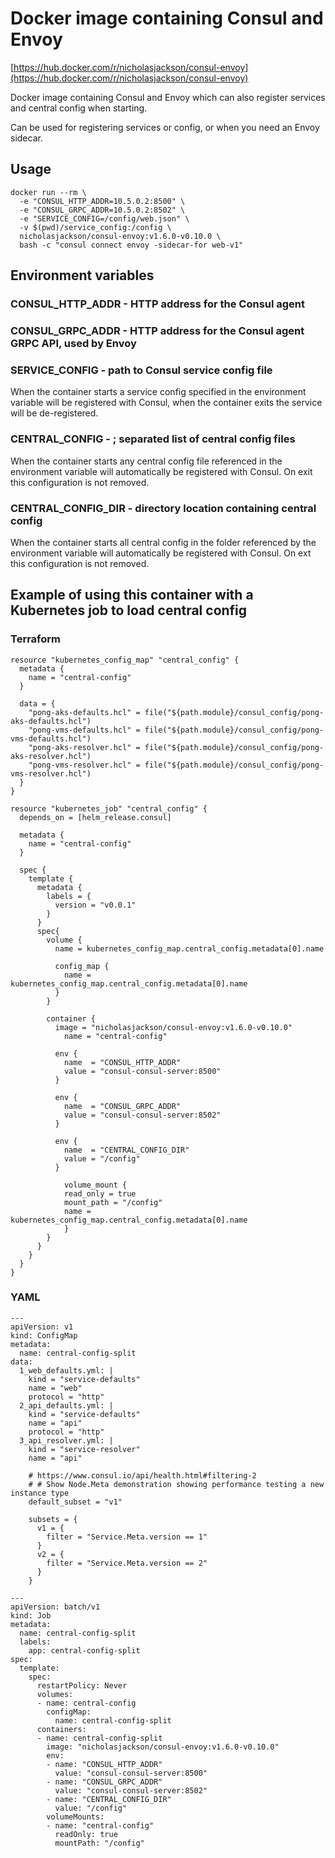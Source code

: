 # Docker image containing Consul and Envoy

[https://hub.docker.com/r/nicholasjackson/consul-envoy](https://hub.docker.com/r/nicholasjackson/consul-envoy)

Docker image containing Consul and Envoy which can also register services and central config when starting.

Can be used for registering services or config, or when you need an Envoy sidecar.

## Usage
```
docker run --rm \
  -e "CONSUL_HTTP_ADDR=10.5.0.2:8500" \
  -e "CONSUL_GRPC_ADDR=10.5.0.2:8502" \
  -e "SERVICE_CONFIG=/config/web.json" \
  -v $(pwd)/service_config:/config \
  nicholasjackson/consul-envoy:v1.6.0-v0.10.0 \
  bash -c "consul connect envoy -sidecar-for web-v1"
```

## Environment variables

### CONSUL_HTTP_ADDR - HTTP address for the Consul agent

### CONSUL_GRPC_ADDR - HTTP address for the Consul agent GRPC API, used by Envoy

### SERVICE_CONFIG - path to Consul service config file
When the container starts a service config specified in the environment variable will be registered with Consul, when the container
exits the service will be de-registered.

### CENTRAL_CONFIG - ; separated list of central config files
When the container starts any central config file referenced in the environment variable will automatically be registered
with Consul. On exit this configuration is not removed.

### CENTRAL_CONFIG_DIR - directory location containing central config
When the container starts all central config in the folder referenced by the environment variable will automatically be 
registered with Consul. On ext this configuration is not removed.

## Example of using this container with a Kubernetes job to load central config

### Terraform
```
resource "kubernetes_config_map" "central_config" {
  metadata {
    name = "central-config"
  }

  data = {
    "pong-aks-defaults.hcl" = file("${path.module}/consul_config/pong-aks-defaults.hcl")
    "pong-vms-defaults.hcl" = file("${path.module}/consul_config/pong-vms-defaults.hcl")
    "pong-aks-resolver.hcl" = file("${path.module}/consul_config/pong-aks-resolver.hcl")
    "pong-vms-resolver.hcl" = file("${path.module}/consul_config/pong-vms-resolver.hcl")
  }
}

resource "kubernetes_job" "central_config" {
  depends_on = [helm_release.consul]

  metadata {
    name = "central-config"
  }

  spec {
    template {
      metadata {
        labels = {
          version = "v0.0.1"
        }
      }
      spec{
        volume {
          name = kubernetes_config_map.central_config.metadata[0].name
        
          config_map {
            name = kubernetes_config_map.central_config.metadata[0].name
          }
        }

        container {
          image = "nicholasjackson/consul-envoy:v1.6.0-v0.10.0"
      		name = "central-config"

          env {
            name  = "CONSUL_HTTP_ADDR"
            value = "consul-consul-server:8500"
          }

          env {
            name  = "CONSUL_GRPC_ADDR"
            value = "consul-consul-server:8502"
          }

          env {
            name  = "CENTRAL_CONFIG_DIR"
            value = "/config"
          }
          
      		volume_mount {
          	read_only = true  
            mount_path = "/config"
            name = kubernetes_config_map.central_config.metadata[0].name
      		}
        }
      }
    }
  }
}
```

### YAML

```
---
apiVersion: v1
kind: ConfigMap
metadata:
  name: central-config-split
data:
  1_web_defaults.yml: |
    kind = "service-defaults"
    name = "web"
    protocol = "http"
  2_api_defaults.yml: |
    kind = "service-defaults"
    name = "api"
    protocol = "http"
  3_api_resolver.yml: |
    kind = "service-resolver"
    name = "api"

    # https://www.consul.io/api/health.html#filtering-2
    # # Show Node.Meta demonstration showing performance testing a new instance type
    default_subset = "v1"

    subsets = {
      v1 = {
        filter = "Service.Meta.version == 1"
      }
      v2 = {
        filter = "Service.Meta.version == 2"
      }
    }

---
apiVersion: batch/v1
kind: Job
metadata:
  name: central-config-split
  labels:
    app: central-config-split
spec:
  template:
    spec:
      restartPolicy: Never
      volumes:
      - name: central-config
        configMap:
          name: central-config-split
      containers:
      - name: central-config-split
        image: "nicholasjackson/consul-envoy:v1.6.0-v0.10.0"
        env:
        - name: "CONSUL_HTTP_ADDR"
          value: "consul-consul-server:8500"
        - name: "CONSUL_GRPC_ADDR"
          value: "consul-consul-server:8502"
        - name: "CENTRAL_CONFIG_DIR"
          value: "/config"
        volumeMounts:
        - name: "central-config"
          readOnly: true
          mountPath: "/config"
```
